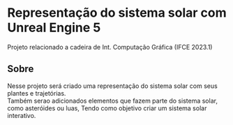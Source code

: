 # Representação do sistema solar com Unreal Engine 5
Projeto relacionado a cadeira de Int. Computação Gráfica (IFCE 2023.1)

## Sobre
Nesse projeto será criado uma representação do sistema solar com seus plantes e trajetórias.<br />
Também serao adicionados elementos que fazem parte do sistema solar, como asteróides ou luas, Tendo como objetivo criar um sistema solar interativo.
